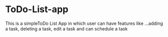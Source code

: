 # ToDo-List-app
This is a simpleToDo List App in which user can have features like ...adding a task, deleting a task, edit a task and can schedule a task
